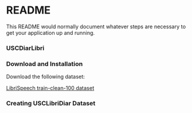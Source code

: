 # README #

This README would normally document whatever steps are necessary to get your application up and running.

### USCDiarLibri ###


### Download and Installation ###

Download the following dataset:

[LibriSpeech train-clean-100 dataset](http://www.openslr.org/resources/12/train-clean-100.tar.gz)

### Creating USCLibriDiar Dataset ###


